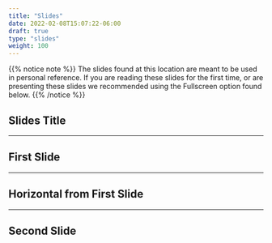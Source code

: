 ```yaml
---
title: "Slides"
date: 2022-02-08T15:07:22-06:00
draft: true
type: "slides"
weight: 100
---
```


{{% notice note %}}
The slides found at this location are meant to be used in personal reference. If you are reading these slides for the first time, or are presenting these slides we recommended using the Fullscreen option found below.
{{% /notice %}}

## Slides Title

---

## First Slide

___

## Horizontal from First Slide

---

## Second Slide